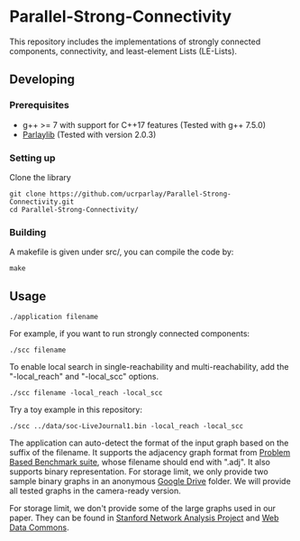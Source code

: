 Parallel-Strong-Connectivity 
====================== 

This repository includes the implementations of strongly connected components, connectivity, and least-element Lists (LE-Lists). 

## Developing 

### Prerequisites 
* g++ &gt;= 7 with support for C++17 features (Tested with g++ 7.5.0) 
* [Parlaylib](https://github.com/cmuparlay/parlaylib/tree/281cc092be61629d3c944e0facb3b1869160564c) (Tested with version 2.0.3) 

### Setting up 
Clone the library 
```shell
git clone https://github.com/ucrparlay/Parallel-Strong-Connectivity.git 
cd Parallel-Strong-Connectivity/ 
```

### Building
A makefile is given under src/, you can compile the code by: 
```shell
make 
```

## Usage
```shell
./application filename 
```
For example, if you want to run strongly connected components: 
```shell
./scc filename 
```
To enable local search in single-reachability and multi-reachability, add the "-local\_reach" and "-local\_scc" options.

```shell
./scc filename -local_reach -local_scc 
```
Try a toy example in this repository: 
```shell
./scc ../data/soc-LiveJournal1.bin -local_reach -local_scc 
```


The application can auto-detect the format of the input graph based on the suffix of the filename. It supports the adjacency graph format from [Problem Based Benchmark suite](http://www.cs.cmu.edu/~pbbs/benchmarks/graphIO.html), whose filename should end with ".adj". It also supports binary representation. For storage limit, we only provide two sample binary graphs in an anonymous [Google Drive](https://drive.google.com/drive/folders/1ztlrVgfLlmbR-McyhiRCtDYoMcR9Tyq3?usp=sharing) folder. We will provide all tested graphs in the camera-ready version. 

For storage limit, we don't provide some of the large graphs used in our paper. They can be found in [Stanford Network Analysis Project](http://snap.stanford.edu/) and [Web Data Commons](http://webdatacommons.org/hyperlinkgraph/). 
